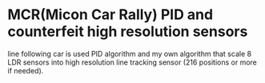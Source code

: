 # MCR(Micon Car Rally) PID and counterfeit high resolution sensors
line following car is used PID algorithm and my own algorithm that scale 8 LDR sensors
into high resolution line tracking sensor (216 positions or more if needed).
